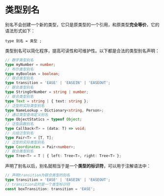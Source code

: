 # 类型别名

别名不会创建一个新的类型，它只是原类型的一个引用，和原类型**完全等价**，它的语法形式如下：

```
type 别名 = 类型 ;
```

类型别名可以简化程序，提高可读性和可维护性。以下都是合法的类型别名声明：

```typescript
// 数字类型别名
type myNumber = number;
// 布尔类型别名
type myBoolean = boolean;
// 联合类型别名
type transition = 'EASE' | 'EASEIN' | 'EASEOUT';
// 联合类型别名
type StringOrNumber = string | number; 
// 联合类型别名
type Text = string | { text: string };  
// 泛型的实际类型别名
type NameLookup = Dictionary<string, Person>;  
// 通过类型查询定义别名
type ObjectStatics = typeof Object;  
// 泛型函数别名
type Callback<T> = (data: T) => void;  
// 元组泛型别名
type Pair<T> = [T, T];  
// 泛型的实际类型别名
type Coordinates = Pair<number>;  
// 联合类型别名
type Tree<T> = T | { left: Tree<T>, right: Tree<T> };
```

声明了别名以后，别名就相当于是一个**类型的标识符**，可以用于注解语法中：

```typescript
// 声明transition为联合类型的别名
type transition = 'EASE' | 'EASEIN' | 'EASEOUT';
// transition此时是一个类型标识符
const boxTransition: transition = 'EASE';
```